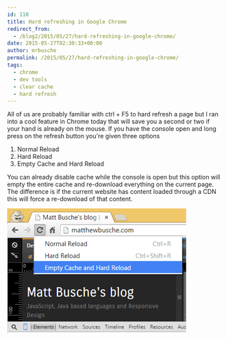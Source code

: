```yaml
---
id: 110
title: Hard refreshing in Google Chrome
redirect_from:
  - /blog2/2015/05/27/hard-refreshing-in-google-chrome/
date: 2015-05-27T02:30:33+00:00
author: mrbusche
permalink: /2015/05/27/hard-refreshing-in-google-chrome/
tags:
  - chrome
  - dev tools
  - clear cache
  - hard refresh
---
```


All of us are probably familiar with ctrl + F5 to hard refresh a page but I ran into a cool feature in Chrome today that will save you a second or two if your hand is already on the mouse. If you have the console open and long press on the refresh button you're given three options

1. Normal Reload
2. Hard Reload
3. Empty Cache and Hard Reload

You can already disable cache while the console is open but this option will empty the entire cache and re-download everything on the current page. The difference is if the current website has content loaded through a CDN this will force a re-download of that content.

 <img src="/images/2015/05/chromerefresh.png" alt="chromerefresh" />
